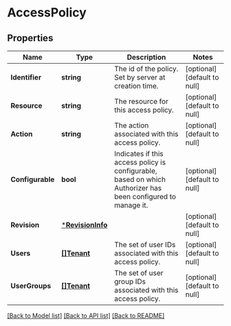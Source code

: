 # AccessPolicy

## Properties
Name | Type | Description | Notes
------------ | ------------- | ------------- | -------------
**Identifier** | **string** | The id of the policy. Set by server at creation time. | [optional] [default to null]
**Resource** | **string** | The resource for this access policy. | [optional] [default to null]
**Action** | **string** | The action associated with this access policy. | [optional] [default to null]
**Configurable** | **bool** | Indicates if this access policy is configurable, based on which Authorizer has been configured to manage it. | [optional] [default to null]
**Revision** | [***RevisionInfo**](RevisionInfo.md) |  | [optional] [default to null]
**Users** | [**[]Tenant**](Tenant.md) | The set of user IDs associated with this access policy. | [optional] [default to null]
**UserGroups** | [**[]Tenant**](Tenant.md) | The set of user group IDs associated with this access policy. | [optional] [default to null]

[[Back to Model list]](../README.md#documentation-for-models) [[Back to API list]](../README.md#documentation-for-api-endpoints) [[Back to README]](../README.md)

